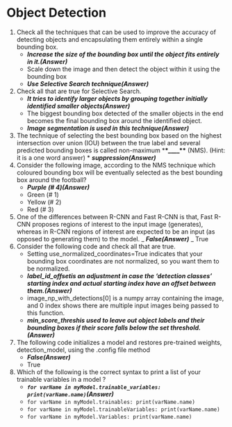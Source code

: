 # Object Detection

1. Check all the techniques that can be used to improve the accuracy of detecting objects and encapsulating them entirely within a single bounding box.
   - **_Increase the size of the bounding box until the object fits entirely in it.(Answer)_**
   - Scale down the image and then detect the object within it using the bounding box
   - **_Use Selective Search technique(Answer)_**
2. Check all that are true for Selective Search.
   - **_It tries to identify larger objects by grouping together initially identified smaller objects(Answer)_**
   - The biggest bounding box detected of the smaller objects in the end becomes the final bounding box around the identified object.
   - **_Image segmentation is used in this technique(Answer)_**
3. The technique of selecting the best bounding box based on the highest intersection over union (IOU) between the true label and several predicted bounding boxes is called non-maximum \***\*\_\_\_\_\*\*** (NMS).
   (Hint: it is a one word answer) \* **_suppression(Answer)_**
4. Consider the following image, according to the NMS technique which coloured bounding box will be eventually selected as the best bounding box around the football?
   - **_Purple (# 4)(Answer)_**
   - Green (# 1)
   - Yellow (# 2)
   - Red (# 3)
5. One of the differences between R-CNN and Fast R-CNN is that, Fast R-CNN proposes regions of interest to the input image (generates), whereas in R-CNN regions of interest are expected to be an input
   (as opposed to generating them) to the model.
   _ ***False(Answer)***
   _ True
6. Consider the following code and check all that are true.
   - Setting use_normalized_coordinates=True indicates that your bounding box coordinates are not normalized, so you want them to be normalized.
   - **_label_id_offsetis an adjustment in case the ‘detection classes’ starting index and actual starting index have an offset between them.(Answer)_**
   - image_np_with_detections[0] is a numpy array containing the image, and 0 index shows there are multiple input images being passed to this function.
   - **_min_score_threshis used to leave out object labels and their bounding boxes if their score falls below the set threshold.(Answer)_**
7. The following code initializes a model and restores pre-trained weights, detection_model, using the .config file method
   - **_False(Answer)_**
   - True
8. Which of the following is the correct syntax to print a list of your trainable variables in a model ?
   - **_`for varName in myModel.trainable_variables:    
print(varName.name)`(Answer)_**
   - `for varName in myModel.trainables:
print(varName.name)`
   - `for varName in myModel.trainableVariables:
print(varName.name)`
   - `for varName in myModel.Variables:
print(varName.name)`
